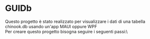 # GUIDb
Questo progetto è stato realizzato per visualizzare i dati di una tabella chinook.db usando un'app MAUI oppure WPF\
Per creare questo progetto bisogna seguire i seguenti passi:\
